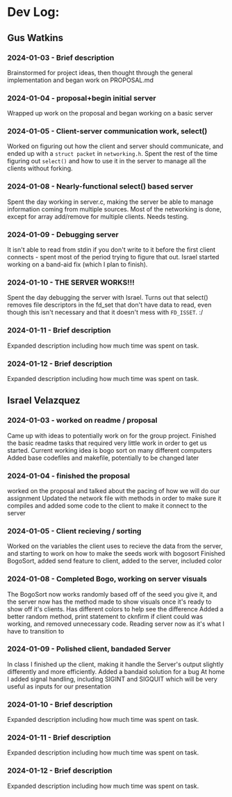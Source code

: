 # Dev Log:

## Gus Watkins

### 2024-01-03 - Brief description
Brainstormed for project ideas, then thought through the general implementation and began work on PROPOSAL.md

### 2024-01-04 - proposal+begin initial server
Wrapped up work on the proposal and began working on a basic server

### 2024-01-05 - Client-server communication work, select()
Worked on figuring out how the client and server should communicate, and ended up with a `struct packet` in `networking.h`.
Spent the rest of the time figuring out `select()` and how to use it in the server to manage all the clients without forking.

### 2024-01-08 - Nearly-functional select() based server
Spent the day working in server.c, making the server be able to manage information coming from multiple sources.
Most of the networking is done, except for array add/remove for multiple clients. Needs testing.

### 2024-01-09 - Debugging server
It isn't able to read from stdin if you don't write to it before the first client connects - spent most of the period trying to figure that out.
Israel started working on a band-aid fix (which I plan to finish).

### 2024-01-10 - THE SERVER WORKS!!!
Spent the day debugging the server with Israel. Turns out that select() removes file descriptors in the fd_set that don't have data to read, even though this isn't necessary and that it doesn't mess with `FD_ISSET`. :/

### 2024-01-11 - Brief description
Expanded description including how much time was spent on task.

### 2024-01-12 - Brief description
Expanded description including how much time was spent on task.

## Israel Velazquez

### 2024-01-03 - worked on readme / proposal
Came up with ideas to potentially work on for the group project. Finished the basic readme tasks that required very little work in order to get us started. Current working idea is bogo sort on many different computers
Added base codefiles and makefile, potentially to be changed later

### 2024-01-04 - finished the proposal
worked on the proposal and talked about the pacing of how we will do our assignment
Updated the network file with methods in order to make sure it compiles and added some code to the client to make it connect to the server

### 2024-01-05 - Client recieving / sorting
Worked on the variables the client uses to recieve the data from the server, and starting to work on how to make the seeds work with bogosort
Finished BogoSort, added send feature to client, added to the server, included color

### 2024-01-08 - Completed Bogo, working on server visuals
The BogoSort now works randomly based off of the seed you give it, and the server now has the method made to show visuals once it's ready to show off it's clients. Has different colors to help see the difference
Added a better random method, print statement to cknfirm if client could was working, and removed unnecessary code. Reading server now as it's what I have to transition to

### 2024-01-09 - Polished client, bandaded Server
In class I finished up the client, making it handle the Server's output slightly differently and more efficiently. Added a bandaid solution for a bug
At home I added signal handling, including SIGINT and SIGQUIT which will be very useful as inputs for our presentation

### 2024-01-10 - Brief description
Expanded description including how much time was spent on task.

### 2024-01-11 - Brief description
Expanded description including how much time was spent on task.

### 2024-01-12 - Brief description
Expanded description including how much time was spent on task.